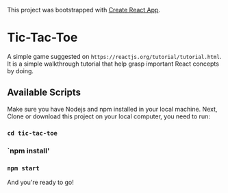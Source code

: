 This project was bootstrapped with [Create React App](https://github.com/facebook/create-react-app).
# Tic-Tac-Toe
A simple game suggested on `https://reactjs.org/tutorial/tutorial.html`. It is a simple walkthrough 
tutorial that help grasp important React concepts by doing.

## Available Scripts

Make sure you have Nodejs and npm installed in your local machine. Next,
Clone or download this project on your local computer, you need to run:

### `cd tic-tac-toe`
### `npm install'
### `npm start`

And you're ready to go!



